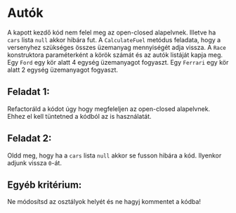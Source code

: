 # Autók
A kapott kezdő kód nem felel meg az open-closed alapelvnek. Illetve ha `cars` lista `null` akkor hibára fut. 
A `CalculateFuel` metódus feladata, hogy a versenyhez szükséges összes üzemanyag mennyiségét adja vissza. 
A `Race` konstruktora paraméterként a körök számát és az autók listáját kapja meg. 
Egy `Ford` egy kör alatt 4 egység üzemanyagot fogyaszt. 
Egy `Ferrari` egy kör alatt 2 egység üzemanyagot fogyaszt.

## Feladat 1:
Refactoráld a kódot úgy hogy megfeleljen az open-closed alapelvnek. Ehhez el kell tüntetned a kódból az is használatát.

## Feladat 2:
Oldd meg, hogy ha a `cars` lista `null` akkor se fusson hibára a kód. Ilyenkor adjunk vissza `0`-át.

## Egyéb kritérium:
Ne módosítsd az osztályok helyét és ne hagyj kommentet a kódba!
